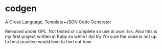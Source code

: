 codgen
======

A Cross Language, Template+JSON Code Generator 

Released under GPL.
Not tested or complete so use at own risk.
Also this is my first project written in Ruby so while I did try I'm sure the code is not up to best practice would love to find out how.
